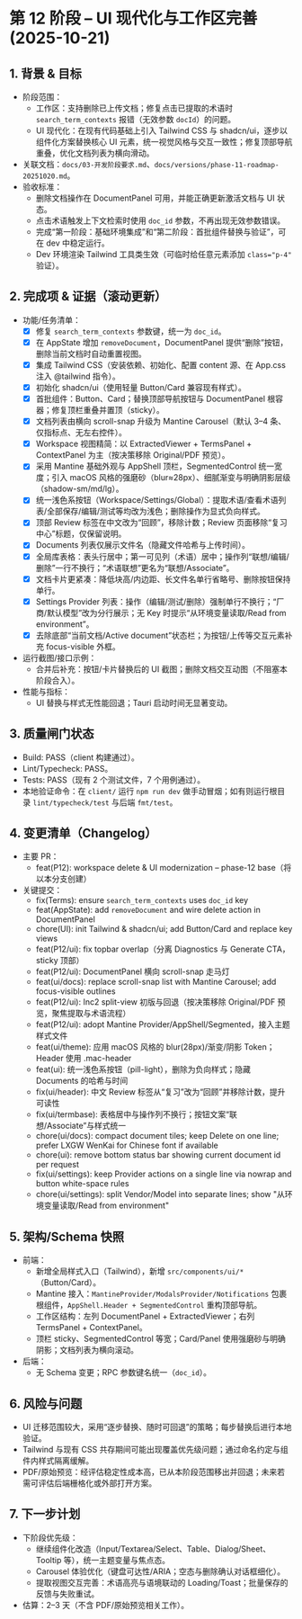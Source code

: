 # 第 12 阶段 – UI 现代化与工作区完善 (2025-10-21)

## 1. 背景 & 目标
- 阶段范围：
  - 工作区：支持删除已上传文档；修复点击已提取的术语时 `search_term_contexts` 报错（无效参数 `docId`）的问题。
  - UI 现代化：在现有代码基础上引入 Tailwind CSS 与 shadcn/ui，逐步以组件化方案替换核心 UI 元素，统一视觉风格与交互一致性；修复顶部导航重叠，优化文档列表为横向滑动。
- 关联文档：`docs/03-开发阶段要求.md`、`docs/versions/phase-11-roadmap-20251020.md`。
- 验收标准：
  - 删除文档操作在 DocumentPanel 可用，并能正确更新激活文档与 UI 状态。
  - 点击术语触发上下文检索时使用 `doc_id` 参数，不再出现无效参数错误。
  - 完成“第一阶段：基础环境集成”和“第二阶段：首批组件替换与验证”，可在 dev 中稳定运行。
  - Dev 环境渲染 Tailwind 工具类生效（可临时给任意元素添加 `class="p-4"` 验证）。

## 2. 完成项 & 证据（滚动更新）
- 功能/任务清单：
  - [x] 修复 `search_term_contexts` 参数键，统一为 `doc_id`。
  - [x] 在 AppState 增加 `removeDocument`，DocumentPanel 提供“删除”按钮，删除当前文档时自动重置视图。
  - [x] 集成 Tailwind CSS（安装依赖、初始化、配置 content 源、在 App.css 注入 @tailwind 指令）。
  - [x] 初始化 shadcn/ui（使用轻量 Button/Card 兼容现有样式）。
  - [x] 首批组件：Button、Card；替换顶部导航按钮与 DocumentPanel 根容器；修复顶栏重叠并置顶（sticky）。
  - [x] 文档列表由横向 scroll-snap 升级为 Mantine Carousel（默认 3–4 条、仅指标点、无左右控件）。
  - [x] Workspace 视图精简：以 ExtractedViewer + TermsPanel + ContextPanel 为主（按决策移除 Original/PDF 预览）。
  - [x] 采用 Mantine 基础外观与 AppShell 顶栏，SegmentedControl 统一宽度；引入 macOS 风格的强磨砂（blur≈28px）、细腻渐变与明确阴影层级（shadow-sm/md/lg）。
  - [x] 统一浅色系按钮（Workspace/Settings/Global）：提取术语/查看术语列表/全部保存/编辑/测试等均改为浅色；删除操作为显式负向样式。
  - [x] 顶部 Review 标签在中文改为“回顾”，移除计数；Review 页面移除“复习中心”标题，仅保留说明。
  - [x] Documents 列表仅展示文件名（隐藏文件哈希与上传时间）。
  - [x] 全局库表格：表头行居中；第一可见列（术语）居中；操作列“联想/编辑/删除”一行不换行；“术语联想”更名为“联想/Associate”。
  - [x] 文档卡片更紧凑：降低块高/内边距、长文件名单行省略号、删除按钮保持单行。
  - [x] Settings Provider 列表：操作（编辑/测试/删除）强制单行不换行；“厂商/默认模型”改为分行展示；无 Key 时提示“从环境变量读取/Read from environment”。
  - [x] 去除底部“当前文档/Active document”状态栏；为按钮/上传等交互元素补充 focus-visible 外框。
- 运行截图/接口示例：
  - 合并后补充：按钮/卡片替换后的 UI 截图；删除文档交互动图（不阻塞本阶段合入）。
- 性能与指标：
  - UI 替换与样式无性能回退；Tauri 启动时间无显著变动。

## 3. 质量闸门状态
- Build: PASS（client 构建通过）。
- Lint/Typecheck: PASS。
- Tests: PASS（现有 2 个测试文件，7 个用例通过）。
- 本地验证命令：在 `client/` 运行 `npm run dev` 做手动冒烟；如有则运行根目录 `lint/typecheck/test` 与后端 `fmt/test`。

## 4. 变更清单（Changelog）
- 主要 PR：
  - feat(P12): workspace delete & UI modernization – phase-12 base（将以本分支创建）
- 关键提交：
  - fix(Terms): ensure `search_term_contexts` uses `doc_id` key
  - feat(AppState): add `removeDocument` and wire delete action in DocumentPanel
  - chore(UI): init Tailwind & shadcn/ui; add Button/Card and replace key views
  - feat(P12/ui): fix topbar overlap（分离 Diagnostics 与 Generate CTA，sticky 顶部）
  - feat(P12/ui): DocumentPanel 横向 scroll-snap 走马灯
  - feat(ui/docs): replace scroll-snap list with Mantine Carousel; add focus-visible outlines
  - feat(P12/ui): Inc2 split-view 初版与回退（按决策移除 Original/PDF 预览，聚焦提取与术语流程）
  - feat(P12/ui): adopt Mantine Provider/AppShell/Segmented，接入主题样式文件
  - feat(ui/theme): 应用 macOS 风格的 blur(28px)/渐变/阴影 Token；Header 使用 .mac-header
  - feat(ui): 统一浅色系按钮（pill-light），删除为负向样式；隐藏 Documents 的哈希与时间
  - fix(ui/header): 中文 Review 标签从“复习”改为“回顾”并移除计数，提升可读性
  - fix(ui/termbase): 表格居中与操作列不换行；按钮文案“联想/Associate”与样式统一
  - chore(ui/docs): compact document tiles; keep Delete on one line; prefer LXGW WenKai for Chinese font if available
  - chore(ui): remove bottom status bar showing current document id per request
  - fix(ui/settings): keep Provider actions on a single line via nowrap and button white-space rules
  - chore(ui/settings): split Vendor/Model into separate lines; show "从环境变量读取/Read from environment"

## 5. 架构/Schema 快照
- 前端：
  - 新增全局样式入口（Tailwind），新增 `src/components/ui/*`（Button/Card）。
  - Mantine 接入：`MantineProvider/ModalsProvider/Notifications` 包裹根组件，`AppShell.Header + SegmentedControl` 重构顶部导航。
  - 工作区结构：左列 DocumentPanel + ExtractedViewer；右列 TermsPanel + ContextPanel。
  - 顶栏 sticky、SegmentedControl 等宽；Card/Panel 使用强磨砂与明确阴影；文档列表为横向滚动。
- 后端：
  - 无 Schema 变更；RPC 参数键名统一（`doc_id`）。

## 6. 风险与问题
- UI 迁移范围较大，采用“逐步替换、随时可回退”的策略；每步替换后进行本地验证。
- Tailwind 与现有 CSS 共存期间可能出现覆盖优先级问题；通过命名约定与组件内样式隔离缓解。
- PDF/原始预览：经评估稳定性成本高，已从本阶段范围移出并回退；未来若需可评估后端栅格化或外部打开方案。

## 7. 下一步计划
- 下阶段优先级：
  - 继续组件化改造（Input/Textarea/Select、Table、Dialog/Sheet、Tooltip 等），统一主题变量与焦点态。
  - Carousel 体验优化（键盘可达性/ARIA；空态与删除确认对话框细化）。
  - 提取视图交互完善：术语高亮与语境联动的 Loading/Toast；批量保存的反馈与失败重试。
- 估算：2–3 天（不含 PDF/原始预览相关工作）。
